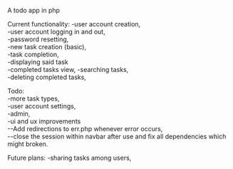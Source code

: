 A todo app in php

Current functionality:
	-user account creation,  
	-user account logging in and out,  
	-password resetting,  
	-new task creation (basic),  
	-task completion,  
	-displaying said task  
	-completed tasks view,
	-searching tasks,  
	-deleting completed tasks,  
  
Todo:  
	-more task types,  
	-user account settings,  
	-admin,  
	-ui and ux improvements  
	--Add redirections to err.php whenever error occurs,  
	--close the session within navbar after use and fix all dependencies which might broken. 
  
Future plans:
	-sharing tasks among users, 

